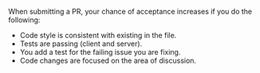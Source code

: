 When submitting a PR, your chance of acceptance increases if you do the following:

* Code style is consistent with existing in the file.
* Tests are passing (client and server).
* You add a test for the failing issue you are fixing.
* Code changes are focused on the area of discussion.
